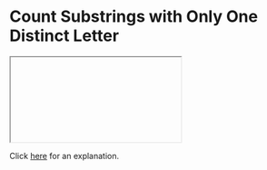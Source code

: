 # Count Substrings with Only One Distinct Letter 

<iframe></iframe>

Click [here](Explanation.md) for an explanation.

